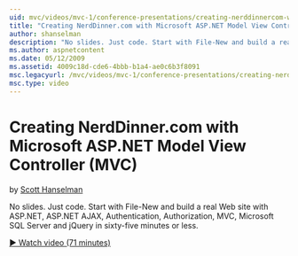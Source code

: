 ```yaml
---
uid: mvc/videos/mvc-1/conference-presentations/creating-nerddinnercom-with-microsoft-aspnet-model-view-controller-mvc
title: "Creating NerdDinner.com with Microsoft ASP.NET Model View Controller (MVC) | Microsoft Docs"
author: shanselman
description: "No slides. Just code. Start with File-New and build a real Web site with ASP.NET, ASP.NET AJAX, Authentication, Authorization, MVC, Microsoft SQL Server and..."
ms.author: aspnetcontent
ms.date: 05/12/2009
ms.assetid: 4009c18d-cde6-4bbb-b1a4-ae0c6b3f8091
msc.legacyurl: /mvc/videos/mvc-1/conference-presentations/creating-nerddinnercom-with-microsoft-aspnet-model-view-controller-mvc
msc.type: video
---
```

Creating NerdDinner.com with Microsoft ASP.NET Model View Controller (MVC)
====================
by [Scott Hanselman](https://github.com/shanselman)

No slides. Just code. Start with File-New and build a real Web site with ASP.NET, ASP.NET AJAX, Authentication, Authorization, MVC, Microsoft SQL Server and jQuery in sixty-five minutes or less.

[&#9654; Watch video (71 minutes)](https://channel9.msdn.com/Blogs/ASP-NET-Site-Videos/creating-nerddinnercom-with-microsoft-aspnet-model-view-controller-mvc)
